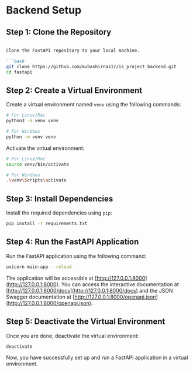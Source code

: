 # Backend Setup
## Step 1: Clone the Repository
```markdown

Clone the FastAPI repository to your local machine.

```bash
git clone https://github.com/mubashirnas1r/is_project_backend.git
cd fastapi
```

## Step 2: Create a Virtual Environment

Create a virtual environment named `venv` using the following commands:

```bash
# For Linux/Mac
python3 -m venv venv

# For Windows
python -m venv venv
```

Activate the virtual environment:

```bash
# For Linux/Mac
source venv/bin/activate

# For Windows
.\venv\Scripts\activate
```

## Step 3: Install Dependencies

Install the required dependencies using `pip`:

```bash
pip install -r requirements.txt
```

## Step 4: Run the FastAPI Application

Run the FastAPI application using the following command:

```bash
uvicorn main:app --reload
```

The application will be accessible at [http://127.0.0.1:8000](http://127.0.0.1:8000). You can access the interactive documentation at [http://127.0.0.1:8000/docs](http://127.0.0.1:8000/docs) and the JSON Swagger documentation at [http://127.0.0.1:8000/openapi.json](http://127.0.0.1:8000/openapi.json).

## Step 5: Deactivate the Virtual Environment

Once you are done, deactivate the virtual environment:

```bash
deactivate
```

Now, you have successfully set up and run a FastAPI application in a virtual environment.


